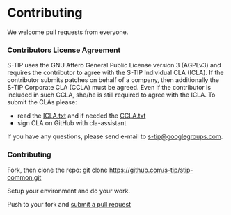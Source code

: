 # Contributing

We welcome pull requests from everyone.

### Contributors License Agreement

S-TIP uses the GNU Affero General Public License version 3 (AGPLv3) and requires the contributor to agree with the 
S-TIP Individual CLA (ICLA). If the contributor submits patches on behalf of a company, 
then additionally the S-TIP Corporate CLA (CCLA) must be agreed. 
Even if the contributor is included in such CCLA, she/he is still required to agree with the ICLA. 
To submit the CLAs please:
* read the [ICLA.txt](ICLA.txt) and if needed the [CCLA.txt](CCLA.txt)
* sign CLA on GitHub with cla-assistant

If you have any questions, please send e-mail to s-tip@googlegroups.com.

### Contributing

Fork, then clone the repo:
git clone https://github.com/s-tip/stip-common.git

Setup your environment and do your work.

Push to your fork and [submit a pull request](https://github.com/s-tip/stip-common/compare/)